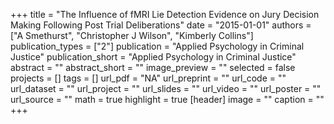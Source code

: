 +++
title = "The Influence of fMRI Lie Detection Evidence on Jury Decision Making Following Post Trial Deliberations"
date = "2015-01-01"
authors = ["A Smethurst", "Christopher J Wilson", "Kimberly Collins"]
publication_types = ["2"]
publication = "Applied Psychology in Criminal Justice"
publication_short = "Applied Psychology in Criminal Justice"
abstract = ""
abstract_short = ""
image_preview = ""
selected = false
projects = []
tags = []
url_pdf = "NA"
url_preprint = ""
url_code = ""
url_dataset = ""
url_project = ""
url_slides = ""
url_video = ""
url_poster = ""
url_source = ""
math = true
highlight = true
[header]
image = ""
caption = ""
+++
